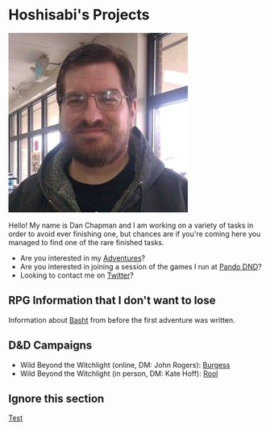 # Hoshisabi's Projects

![](media/oldpicture.jpg)

Hello! My name is Dan Chapman and I am working on a variety of tasks in order to avoid ever finishing one, but chances are
if you're coming here you managed to find one of the rare finished tasks.

* Are you interested in my [Adventures](adventures.md)?
* Are you interested in joining a session of the games I run at [Pando DND](http://pandodnd.hoshisabi.com)?
* Looking to contact me on [Twitter](https://twitter.com/hoshisabi)?

## RPG Information that I don't want to lose

Information about [Basht](rpg/basht.md) from before the first adventure was written.

## D&D Campaigns

* Wild Beyond the Witchlight (online, DM: John Rogers): [Burgess](rpg/burgess/index.md)
* Wild Beyond the Witchlight (in person, DM: Kate Hoff): [Rool](rpg/rool/index.md)

## Ignore this section

[Test](mermaid.md)

